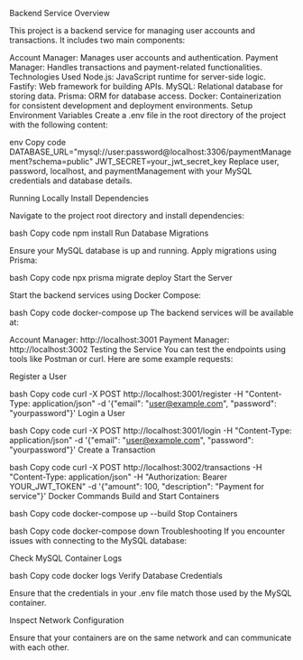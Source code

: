 Backend Service
Overview

This project is a backend service for managing user accounts and transactions. It includes two main components:

Account Manager: Manages user accounts and authentication.
Payment Manager: Handles transactions and payment-related functionalities.
Technologies Used
Node.js: JavaScript runtime for server-side logic.
Fastify: Web framework for building APIs.
MySQL: Relational database for storing data.
Prisma: ORM for database access.
Docker: Containerization for consistent development and deployment environments.
Setup
Environment Variables
Create a .env file in the root directory of the project with the following content:

env
Copy code
DATABASE_URL="mysql://user:password@localhost:3306/paymentManagement?schema=public"
JWT_SECRET=your_jwt_secret_key
Replace user, password, localhost, and paymentManagement with your MySQL credentials and database details.

Running Locally
Install Dependencies

Navigate to the project root directory and install dependencies:

bash
Copy code
npm install
Run Database Migrations

Ensure your MySQL database is up and running. Apply migrations using Prisma:

bash
Copy code
npx prisma migrate deploy
Start the Server

Start the backend services using Docker Compose:

bash
Copy code
docker-compose up
The backend services will be available at:

Account Manager: http://localhost:3001
Payment Manager: http://localhost:3002
Testing the Service
You can test the endpoints using tools like Postman or curl. Here are some example requests:

Register a User

bash
Copy code
curl -X POST http://localhost:3001/register -H "Content-Type: application/json" -d '{"email": "user@example.com", "password": "yourpassword"}'
Login a User

bash
Copy code
curl -X POST http://localhost:3001/login -H "Content-Type: application/json" -d '{"email": "user@example.com", "password": "yourpassword"}'
Create a Transaction

bash
Copy code
curl -X POST http://localhost:3002/transactions -H "Content-Type: application/json" -H "Authorization: Bearer YOUR_JWT_TOKEN" -d '{"amount": 100, "description": "Payment for service"}'
Docker Commands
Build and Start Containers

bash
Copy code
docker-compose up --build
Stop Containers

bash
Copy code
docker-compose down
Troubleshooting
If you encounter issues with connecting to the MySQL database:

Check MySQL Container Logs

bash
Copy code
docker logs <mysql-container-id>
Verify Database Credentials

Ensure that the credentials in your .env file match those used by the MySQL container.

Inspect Network Configuration

Ensure that your containers are on the same network and can communicate with each other.
